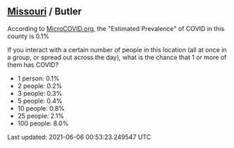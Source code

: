 
## [Missouri](/united-states/missouri) / Butler

According to [MicroCOVID.org](http://microcovid.org),
the "Estimated Prevalence" of COVID in this county is 0.1%

If you interact with a certain number of people in this location
(all at once in a group, or spread out across the day), what is the chance that
1 or more of them has COVID?

- 1 person: 0.1%
- 2 people: 0.2%
- 3 people: 0.3%
- 5 people: 0.4%
- 10 people: 0.8%
- 25 people: 2.1%
- 100 people: 8.0%

Last updated: 2021-06-06 00:53:23.249547 UTC
